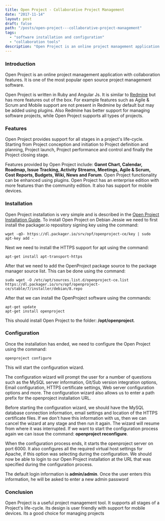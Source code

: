 ```yaml
---
title: Open Project - Collaborative Project Management
date: "2017-11-14"
layout: post
draft: false
path: "/posts/open-project---collaborative-project-management"
tags:
  - "software installation and configuration"
  - "collaboration tools"
description: "Open Project is an online project management application with collaboration features. It is one of the most popular open source project management software."
---
```


### Introduction
Open Project is an online project management application with collaboration features. It is one of the most popular open source project management software.

Open Project is written in Ruby and Angular Js. It is similar to [Redmine](/posts/installing-and-configuring-redmine) but has more features out of the box. For example features such as Agile & Scrum and Mobile support are not present in Redmine by default but may be added using plugins. Also Redmine has better support for managing software projects, while Open Project supports all types of projects.

### Features
Open Project provides support for all stages in a project's life-cycle. Starting from Project conception and initiation to Project definition and planning, Project launch, Project performance and control and finally the Project closing stage.

Features provided by Open Project include: **Gannt Chart, Calendar, Roadmap, Issue Tracking, Activity Streams, Meetings, Agile & Scrum, Cost Reports, Budgets, Wiki, News and Forum**. Open Project functionality can be enhanced using plugins. Open Project has an enterprise edition with more features than the community edition. It also has support for mobile devices.

### Installation
Open Project installation is very simple and is described in the [Open Project Installation Guide](https://www.openproject.org/download-and-installation/#installation). To install Open Project on Debian Jessie we need to first install the packager.io repository signing key using the command:

```
wget -qO- https://dl.packager.io/srv/opf/openproject-ce/key | sudo apt-key add -
```

Next we need to install the HTTPS support for apt using the command:

```
apt-get install apt-transport-https
```

After that we need to add the OpenProject package source to the package manager source list. This can be done using the command:

```
sudo wget -O /etc/apt/sources.list.d/openproject-ce.list https://dl.packager.io/srv/opf/openproject-ce/stable/7/installer/debian/8.repo
```

After that we can install the OpenProject software using the commands:

```
apt-get update
apt-get install openproject
```

This should install Open Project to the folder: **/opt/openproject**.

### Configuration
Once the installation has ended, we need to configure the Open Project using the command:

```
openproject configure
```

This will start the configuration wizard.

The configuration wizard will prompt the user for a number of questions such as the MySQL server information, Git/Sub version integration options, Email configuration, HTTPS certificate settings, Web server configuration options and more. The configuration wizard also allows us to enter a path prefix for the openproject installation URL.

Before starting the configuration wizard, we should have the MySQL database connection information, email settings and location of the HTTPS certificate files. If we don't have this information with us, then we can cancel the wizard at any stage and then run it again. The wizard will resume from where it was interrupted. If we want to start the configuration process again we can issue the command: **openproject reconfigure**.

When the configuration process ends, it starts the openproject server on port 6000. It also configures all the required virtual host settings for Apache, if this option was selecting during the configuration. We should now be able to login to our Open Project installation at the URL that was specified during the configuration process.

The default login information is **admin/admin**. Once the user enters this information, he will be asked to enter a new admin password

### Conclusion
Open Project is a useful project management tool. It supports all stages of a Project's life-cycle. Its design is user friendly with support for mobile devices. Its a good choice for managing projects
